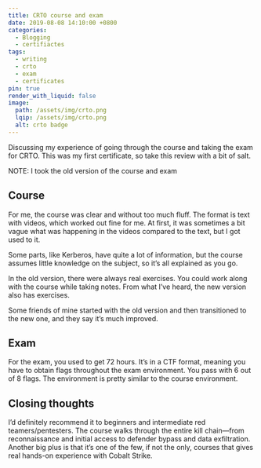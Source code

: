 ```yaml
---
title: CRTO course and exam
date: 2019-08-08 14:10:00 +0800
categories:
  - Blogging
  - certifiactes
tags:
  - writing
  - crto
  - exam
  - certificates
pin: true
render_with_liquid: false
image:
  path: /assets/img/crto.png
  lqip: /assets/img/crto.png
  alt: crto badge
---
```


Discussing my experience of going through the course and taking the exam for CRTO. This was my first certificate, so take this review with a bit of salt.

NOTE: I took the old version of the course and exam

## Course

For me, the course was clear and without too much fluff. The format is text with videos, which worked out fine for me. At first, it was sometimes a bit vague what was happening in the videos compared to the text, but I got used to it.

Some parts, like Kerberos, have quite a lot of information, but the course assumes little knowledge on the subject, so it’s all explained as you go.

In the old version, there were always real exercises. You could work along with the course while taking notes. From what I’ve heard, the new version also has exercises.

Some friends of mine started with the old version and then transitioned to the new one, and they say it’s much improved.

## Exam

For the exam, you used to get 72 hours. It’s in a CTF format, meaning you have to obtain flags throughout the exam environment. You pass with 6 out of 8 flags. The environment is pretty similar to the course environment.

## Closing thoughts

I’d definitely recommend it to beginners and intermediate red teamers/pentesters. The course walks through the entire kill chain—from reconnaissance and initial access to defender bypass and data exfiltration. Another big plus is that it’s one of the few, if not the only, courses that gives real hands-on experience with Cobalt Strike.